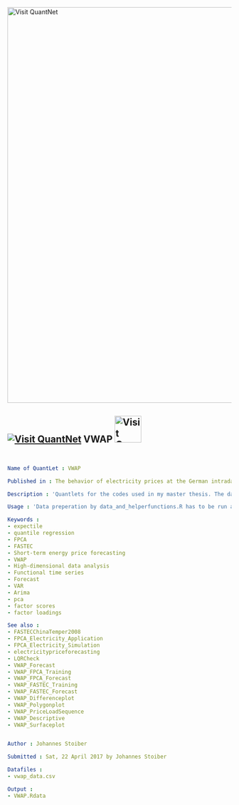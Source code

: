 [<img src="https://github.com/QuantLet/Styleguide-and-FAQ/blob/master/pictures/banner.png" width="888" alt="Visit QuantNet">](http://quantlet.de/)

## [<img src="https://github.com/QuantLet/Styleguide-and-FAQ/blob/master/pictures/qloqo.png" alt="Visit QuantNet">](http://quantlet.de/) **VWAP** [<img src="https://github.com/QuantLet/Styleguide-and-FAQ/blob/master/pictures/QN2.png" width="60" alt="Visit QuantNet 2.0">](http://quantlet.de/)

```yaml


Name of QuantLet : VWAP

Published in : The behavior of electricity prices at the German intraday market

Description : 'Quantlets for the codes used in my master thesis. The data published here are artificial and only for the purpose to illustrate how the codes work. This thesis uses the concept of generalized quantiles to compute probabilistic forecasts of volume weighted average prices (VWAP) stemming from the German intraday market for electricity contracts. These prices exhibit extreme values in both directions and correlate inter- and intradaily. Dimensions are reduced by functional principal component and factorisable sparse tail event curve techniques. The dependency structure of the factor scores for generalized quantiles is analyzed with a VAR model that allows for incorporation of exogenous information such as renewable energy production forecasts. Price forecasts from both models are evaluated with root mean squared error and mean absolute error. Interval forecasts are evaluated, to which share the interval captures observed prices. Supplementary material for this thesis is available online.'

Usage : 'Data preperation by data_and_helperfunctions.R has to be run at first. The output is VWAP.Rdata, a *.Rdata object that is used by the quantlets in the in the subfolders.'

Keywords : 
- expectile
- quantile regression
- FPCA
- FASTEC
- Short-term energy price forecasting
- VWAP
- High-dimensional data analysis
- Functional time series
- Forecast
- VAR
- Arima
- pca
- factor scores
- factor loadings

See also : 
- FASTECChinaTemper2008
- FPCA_Electricity_Application
- FPCA_Electricity_Simulation
- electricitypriceforecasting
- LQRCheck
- VWAP_Forecast
- VWAP_FPCA_Training
- VWAP_FPCA_Forecast
- VWAP_FASTEC_Training
- VWAP_FASTEC_Forecast
- VWAP_Differenceplot
- VWAP_Polygonplot
- VWAP_PriceLoadSequence
- VWAP_Descriptive
- VWAP_Surfaceplot


Author : Johannes Stoiber

Submitted : Sat, 22 April 2017 by Johannes Stoiber

Datafiles : 
- vwap_data.csv

Output :
- VWAP.Rdata

```